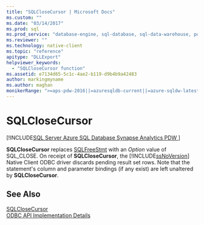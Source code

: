 ```yaml
---
title: "SQLCloseCursor | Microsoft Docs"
ms.custom: ""
ms.date: "03/14/2017"
ms.prod: sql
ms.prod_service: "database-engine, sql-database, sql-data-warehouse, pdw"
ms.reviewer: ""
ms.technology: native-client
ms.topic: "reference"
apitype: "DLLExport"
helpviewer_keywords: 
  - "SQLCloseCursor function"
ms.assetid: e7134d65-5c1c-4ae2-b119-d9b4b9a42483
author: markingmyname
ms.author: maghan
monikerRange: ">=aps-pdw-2016||=azuresqldb-current||=azure-sqldw-latest||>=sql-server-2016||=sqlallproducts-allversions||>=sql-server-linux-2017||=azuresqldb-mi-current"
---
```

# SQLCloseCursor
[!INCLUDE[SQL Server Azure SQL Database Synapse Analytics PDW ](../../includes/applies-to-version/sql-asdb-asdbmi-asdw-pdw.md)]

  **SQLCloseCursor** replaces [SQLFreeStmt](../../relational-databases/native-client-odbc-api/sqlfreestmt.md) with an *Option* value of SQL_CLOSE. On receipt of **SQLCloseCursor**, the [!INCLUDE[ssNoVersion](../../includes/ssnoversion-md.md)] Native Client ODBC driver discards pending result set rows. Note that the statement's column and parameter bindings (if any exist) are left unaltered by **SQLCloseCursor**.  
  
## See Also  
 [SQLCloseCursor](https://go.microsoft.com/fwlink/?LinkId=59331)   
 [ODBC API Implementation Details](../../relational-databases/native-client-odbc-api/odbc-api-implementation-details.md)  
  
  
